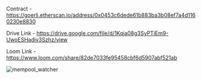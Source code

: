 
Contract - https://goerli.etherscan.io/address/0x0453c6dede61b883ba3b08ef7a4d1160230e8830

Drive Link - https://drive.google.com/file/d/1Kqja08g3SyPTiEm9-UwoESHadiv3Szhz/view

Loom Link - https://www.loom.com/share/82de7033fe95458cbf6d5907abf521ab



![mempool_watcher](https://user-images.githubusercontent.com/61244638/225313472-30635491-4e9c-43e2-a361-310216586c56.png)
